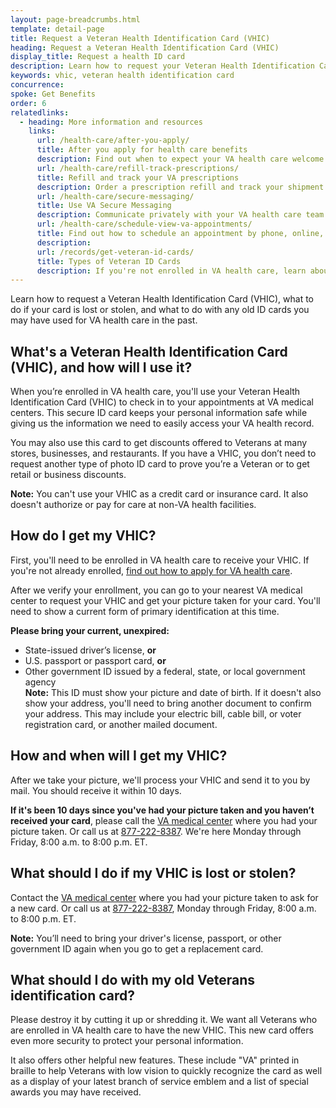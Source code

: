 ```yaml
---
layout: page-breadcrumbs.html
template: detail-page
title: Request a Veteran Health Identification Card (VHIC)
heading: Request a Veteran Health Identification Card (VHIC)
display_title: Request a health ID card
description: Learn how to request your Veteran Health Identification Card (VHIC), what to do if your card is lost or stolen, and what to do with any old ID cards you may have used for VA health care in the past. 
keywords: vhic, veteran health identification card
concurrence: 
spoke: Get Benefits
order: 6 
relatedlinks:
  - heading: More information and resources
    links:      
      url: /health-care/after-you-apply/
      title: After you apply for health care benefits
      description: Find out when to expect your VA health care welcome letter—and what to do next.
      url: /health-care/refill-track-prescriptions/
      title: Refill and track your VA prescriptions
      description: Order a prescription refill and track your shipment online.
      url: /health-care/secure-messaging/
      title: Use VA Secure Messaging
      description: Communicate privately with your VA health care team through Secure Messaging.
      url: /health-care/schedule-view-va-appointments/
      title: Find out how to schedule an appointment by phone, online, or through Secure Messaging.
      description: 
      url: /records/get-veteran-id-cards/
      title: Types of Veteran ID Cards
      description: If you're not enrolled in VA health care, learn about other types of ID cards you can get to show you're a Veteran.
---
```


<div class="va-introtext">
  
Learn how to request a Veteran Health Identification Card (VHIC), what to do if your card is lost or stolen, and what to do with any old ID cards you may have used for VA health care in the past.

</div>

## What's a Veteran Health Identification Card (VHIC), and how will I use it?

When you’re enrolled in VA health care, you'll use your Veteran Health Identification Card (VHIC) to check in to your appointments at VA medical centers. This secure ID card keeps your personal information safe while giving us the information we need to easily access your VA health record.

You may also use this card to get discounts offered to Veterans at many stores, businesses, and restaurants. If you have a VHIC, you don’t need to request another type of photo ID card to prove you’re a Veteran or to get retail or business discounts.

**Note:** You can't use your VHIC as a credit card or insurance card. It also doesn't authorize or pay for care at non-VA health facilities.

## How do I get my VHIC?

First, you'll need to be enrolled in VA health care to receive your VHIC.
If you're not already enrolled, [find out how to apply for VA health care](/health-care/how-to-apply/).

After we verify your enrollment, you can go to your nearest VA medical center to request your VHIC and get your picture taken for your card. You'll need to show a current form of primary identification at this time.

**Please bring your current, unexpired:**

- State-issued driver’s license, **or**
- U.S. passport or passport card, **or**
- Other government ID issued by a federal, state, or local government agency <br> **Note:** This ID must show your picture and date of birth. If it doesn't also show your address, you'll need to bring another document to confirm your address. This may include your electric bill, cable bill, 
or voter registration card, or another mailed document.

## How and when will I get my VHIC?

After we take your picture, we'll process your VHIC and send it to you by mail. You should receive it within  10 days. 

**If it's been 10 days since you've had your picture taken and you haven’t received your card**, please call the [VA medical center](https://www.va.gov/find-locations/?zoomLevel=4&page=1&address=&facilityType=health&serviceType) where you had your picture taken. Or call us at <a href="tel:+18772228387">877-222-8387</a>. We're here Monday through Friday, 8:00 a.m. to 8:00 p.m. ET. 

## What should I do if my VHIC is lost or stolen?

Contact the [VA medical center](https://www.va.gov/find-locations/?zoomLevel=4&page=1&address=&facilityType=health&serviceType) where you had your picture taken to ask for a new card. Or call us at <a href="tel:+18772228387">877-222-8387</a>, Monday through Friday, 8:00 a.m. to 8:00 p.m. ET. 

**Note:** You’ll need to bring your driver's license, passport, or other government ID again when you go to get a replacement card.

## What should I do with my old Veterans identification card?

Please destroy it by cutting it up or shredding it. We want all Veterans who are enrolled in VA health care to have the new VHIC. This new card offers even more security to protect your personal information.

It also offers other helpful new features. These include "VA" printed in braille to help Veterans with low vision to quickly recognize the card as well as a display of your latest branch of service emblem and a list of special awards you may have received.
